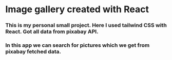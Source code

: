 # Image gallery created with React

### This is my personal small project. Here I used tailwind CSS with React. Got all data from pixabay API. 
### In this app we can search for pictures which we get from pixabay fetched data.
